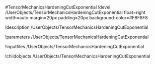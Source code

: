 <!-- MOOSE Object Documentation Stub: Remove this when content is added. -->
#TensorMechanicsHardeningCutExponential
!devel /UserObjects/TensorMechanicsHardeningCutExponential float=right width=auto margin=20px padding=20px background-color=#F8F8F8

!description /UserObjects/TensorMechanicsHardeningCutExponential

!parameters /UserObjects/TensorMechanicsHardeningCutExponential

!inputfiles /UserObjects/TensorMechanicsHardeningCutExponential

!childobjects /UserObjects/TensorMechanicsHardeningCutExponential
